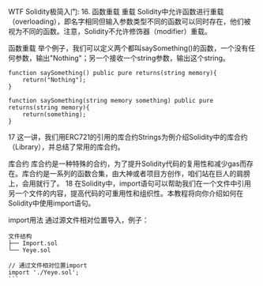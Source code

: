 WTF Solidity极简入门: 16. 函数重载
重载
Solidity中允许函数进行重载（overloading），即名字相同但输入参数类型不同的函数可以同时存在，他们被视为不同的函数。注意，Solidity不允许修饰器（modifier）重载。

函数重载
举个例子，我们可以定义两个都叫saySomething()的函数，一个没有任何参数，输出"Nothing"；另一个接收一个string参数，输出这个string。
```
function saySomething() public pure returns(string memory){
    return("Nothing");
}

function saySomething(string memory something) public pure returns(string memory){
    return(something);
}
```
17
这一讲，我们用ERC721的引用的库合约Strings为例介绍Solidity中的库合约（Library），并总结了常用的库合约。

库合约
库合约是一种特殊的合约，为了提升Solidity代码的复用性和减少gas而存在。库合约是一系列的函数合集，由大神或者项目方创作，咱们站在巨人的肩膀上，会用就行了。
18
在Solidity中，import语句可以帮助我们在一个文件中引用另一个文件的内容，提高代码的可重用性和组织性。本教程将向你介绍如何在Solidity中使用import语句。

import用法
通过源文件相对位置导入，例子：
````
文件结构
├── Import.sol
└── Yeye.sol

// 通过文件相对位置import
import './Yeye.sol';
```
